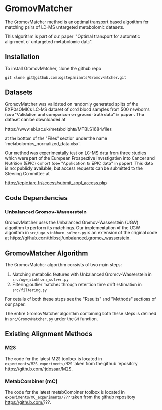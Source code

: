 # GromovMatcher

The GromovMatcher method is an optimal transport based algorithm for matching pairs of LC-MS untargeted metabolomic datasets.

This algorithm is part of our paper: "Optimal transport for automatic alignment of untargeted metabolomic data".

## Installation

To install GromovMatcher, clone the github repo
```
git clone git@github.com:sgstepaniants/GromovMatcher.git
```

## Datasets

GromovMatcher was validated on randomly generated splits of the EXPOsOMICs LC-MS dataset of cord blood samples from 500 newborns (see "Validation and comparison on ground-truth data" in paper). The dataset can be downloaded at

https://www.ebi.ac.uk/metabolights/MTBLS1684/files

at the bottom of the "Files" section under the name `metabolomics\_normalized\_data.xlsx'.

Our method was experimentally test on LC-MS data from three studies which were part of the European Prospective Investigation into Cancer and Nutrition (EPIC) cohort (see "Application to EPIC data" in paper). This data is not publicly available, but access requests can be submitted to the Steering Committee at

https://epic.iarc.fr/access/submit_appl_access.php

## Code Dependencies

### Unbalanced Gromov-Wasserstein
GromovMatcher uses the Unbalanced Gromov-Wasserstein (UGW) algorithm to perform its matchings. Our implementation of the UGW algorithm in `src/ugw_sinkhorn_solver.py` is an extension of the original code at https://github.com/thibsej/unbalanced_gromov_wasserstein.

## GromovMatcher Algorithm
The GromovMatcher algorithm consists of two main steps:
1. Matching metabolic features with Unbalanced Gromov-Wasserstein in `src/ugw_sinkhorn_solver.py`
2. Filtering outlier matches through retention time drift estimation in `src/filtering.py`

For details of both these steps see the "Results" and "Methods" sections of our paper.

The entire GromovMatcher algorithm combining both these steps is defined in `src/GromovMatcher.py` under the `GM` function.

## Existing Alignment Methods

### M2S
The code for the latest M2S toolbox is located in `experiments/M2S_experiments/M2S` taken from the github repository https://github.com/rjdossan/M2S.

### MetabCombiner (mC)
The code for the latest metabCombiner toolbox is located in `experiments/mC_experiments/???` taken from the github repository https://github.com/???.
